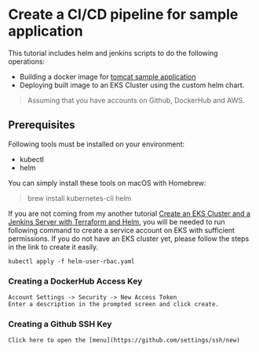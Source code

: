 # Create a CI/CD pipeline for sample application

This tutorial includes helm and jenkins scripts to do the following operations:
- Building a docker image for [tomcat sample application](https://tomcat.apache.org/tomcat-8.0-doc/appdev/sample/)
- Deploying built image to an EKS Cluster using the custom helm chart.

> Assuming that you have accounts on Github, DockerHub and AWS.

## Prerequisites

Following tools must be installed on your environment:
- kubectl
- helm

You can simply install these tools on macOS with Homebrew:
> brew install kubernetes-cli helm

If you are not coming from my another tutorial [Create an EKS Cluster and a Jenkins Server with Terraform and Helm](https://github.com/muratcankarakurt/terraform), you will be needed to run following command to create a service account on EKS with sufficient permissions. If you do not have an EKS cluster yet, please follow the steps in the link to create it easily.
```console
kubectl apply -f helm-user-rbac.yaml
```

### Creating a DockerHub Access Key
```
Account Settings -> Security -> New Access Token
Enter a description in the prompted screen and click create.
```
### Creating a Github SSH Key
```
Click here to open the [menu](https://github.com/settings/ssh/new)
```
